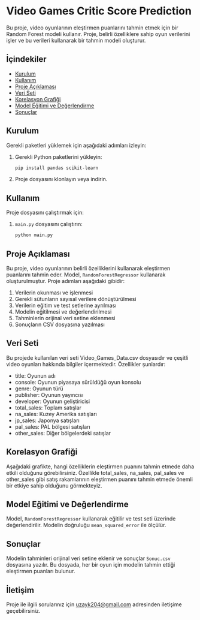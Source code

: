 # Video Games Critic Score Prediction

Bu proje, video oyunlarının eleştirmen puanlarını tahmin etmek için bir Random Forest modeli kullanır. Proje, belirli özelliklere sahip oyun verilerini işler ve bu verileri kullanarak bir tahmin modeli oluşturur.

## İçindekiler
- [Kurulum](#kurulum)
- [Kullanım](#kullanım)
- [Proje Açıklaması](#proje-açıklaması)
- [Veri Seti](#veri-seti)
- [Korelasyon Grafiği](#korelasyon-grafiği)
- [Model Eğitimi ve Değerlendirme](#model-eğitimi-ve-değerlendirme)
- [Sonuçlar](#sonuçlar)

## Kurulum

Gerekli paketleri yüklemek için aşağıdaki adımları izleyin:

1. Gerekli Python paketlerini yükleyin:
    ```bash
    pip install pandas scikit-learn
    ```

2. Proje dosyasını klonlayın veya indirin.

## Kullanım

Proje dosyasını çalıştırmak için:

1. `main.py` dosyasını çalıştırın:
    ```bash
    python main.py
    ```

## Proje Açıklaması

Bu proje, video oyunlarının belirli özelliklerini kullanarak eleştirmen puanlarını tahmin eder. Model, `RandomForestRegressor` kullanarak oluşturulmuştur. Proje adımları aşağıdaki gibidir:

1. Verilerin okunması ve işlenmesi
2. Gerekli sütunların sayısal verilere dönüştürülmesi
3. Verilerin eğitim ve test setlerine ayrılması
4. Modelin eğitilmesi ve değerlendirilmesi
5. Tahminlerin orijinal veri setine eklenmesi
6. Sonuçların CSV dosyasına yazılması

## Veri Seti

Bu projede kullanılan veri seti Video_Games_Data.csv dosyasıdır ve çeşitli video oyunları hakkında bilgiler içermektedir. Özellikler şunlardır:

- title: Oyunun adı
- console: Oyunun piyasaya sürüldüğü oyun konsolu
- genre: Oyunun türü
- publisher: Oyunun yayıncısı
- developer: Oyunun geliştiricisi
- total_sales: Toplam satışlar
- na_sales: Kuzey Amerika satışları
- jp_sales: Japonya satışları
- pal_sales: PAL bölgesi satışları
- other_sales: Diğer bölgelerdeki satışlar

## Korelasyon Grafiği
Aşağıdaki grafikte, hangi özelliklerin eleştirmen puanını tahmin etmede daha etkili olduğunu görebilirsiniz. Özellikle total_sales, na_sales, pal_sales ve other_sales gibi satış rakamlarının eleştirmen puanını tahmin etmede önemli bir etkiye sahip olduğunu görmekteyiz.  

## Model Eğitimi ve Değerlendirme

Model, `RandomForestRegressor` kullanarak eğitilir ve test seti üzerinde değerlendirilir. Modelin doğruluğu `mean_squared_error` ile ölçülür.

## Sonuçlar

Modelin tahminleri orijinal veri setine eklenir ve sonuçlar `Sonuc.csv` dosyasına yazılır. Bu dosyada, her bir oyun için modelin tahmin ettiği eleştirmen puanları bulunur.

## İletişim

Proje ile ilgili sorularınız için [uzayk204@gmail.com](mailto:uzayk204@gmail.com) adresinden iletişime geçebilirsiniz.
